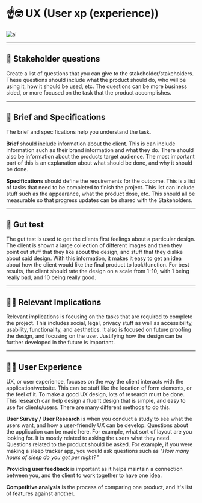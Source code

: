 # ☝️🤓 UX (User xp (experience))

![ai](https://i.imgur.com/TEYi0vZ.png)

---

## 🧓 Stakeholder questions
Create a list of questions that you can give to the stakeholder/stakeholders. These questions should include what the product should do, who will be using it, how it should be used, etc. The questions can be more business sided, or more focused on the task that the product accomplishes.

---

## 🚚 Brief and Specifications
The brief and specifications help you understand the task.


**Brief** should include information about the client. This is can include information such as their brand information and what they do. There should also be information about the products target audience. The most important part of this is an explanation about what should be done, and why it should be done.

**Specifications** should define the requirements for the outcome. This is a list of tasks that need to be completed to finish the project. This list can include stuff such as the appearance, what the product dose, etc. This should all be measurable so that progress updates can be shared with the Stakeholders.

---

## 🤢 Gut test
The gut test is used to get the clients first feelings about a particular design. The client is shown a large collection of different images and then they point out stuff that they like about the design, and stuff that they dislike about said design. With this information, it makes it easy to get an idea about how the client would like the final product to look/function. For best results, the client should rate the design on a scale from 1-10, with 1 being really bad, and 10 being really good.

---

## 🤔💭 Relevant Implications
Relevant implications is focusing on the tasks that are required to complete the project. This includes social, legal, privacy stuff as well as accessibility, usability, functionality, and aesthetics. It also is focused on future proofing the design, and focusing on the user. Justifying how the design can be further developed in the future is important.

---

## 🤢🤮 User Experience
UX, or user experience, focuses on the way the client interacts with the application/website. This can be stuff like the location of form elements, or the feel of it. To make a good UX design, lots of research must be done. This research can help design a fluent design that is simple, and easy to use for clients/users. There are many different methods to do this.

**User Survey / User Research** is when you conduct a study to see what the users want, and how a user-friendly UX can be develop. Questions about the application can be made here. For example, what sort of layout are you looking for. It is mostly related to asking the users what they need. Questions related to the product should be asked. For example, if you were making a sleep tracker app, you would ask questions such as *"How many hours of sleep do you get per night?"*

**Providing user feedback** is important as it helps maintain a connection between you, and the client to work together to have one idea.

**Competitive analysis** is the process of comparing one product, and it's list of features against another.